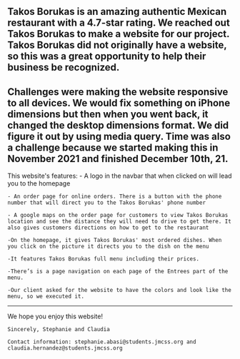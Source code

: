 Takos Borukas is an amazing authentic Mexican restaurant with a 4.7-star rating. We reached out Takos Borukas to make a website for our project. Takos Borukas did not originally have a website, so this was a great opportunity to help their business be recognized.
--------------------------------------------------------
Challenges were making the website responsive to all devices. We would fix something on iPhone dimensions but then when you went back, it changed the desktop dimensions format. We did figure it out by using media query. Time was also a challenge because we started making this in November 2021 and finished December 10th, 21.
--------------------------------------------------------
This website's features:
    - A logo in the navbar that when clicked on will lead you to the homepage
    
    - An order page for online orders. There is a button with the phone number that will direct you to the Takos Borukas' phone number
    
    - A google maps on the order page for customers to view Takos Borukas location and see the distance they will need to drive to get there. It also gives customers directions on how to get to the restaurant

    -On the homepage, it gives Takos Borukas' most ordered dishes. When you click on the picture it directs you to the dish on the menu

    -It features Takos Borukas full menu including their prices.

    -There’s is a page navigation on each page of the Entrees part of the menu.

    -Our client asked for the website to have the colors and look like the menu, so we executed it.
--------------------------------------------------------
We hope you enjoy this website!

    Sincerely, Stephanie and Claudia

    Contact information: stephanie.abasi@students.jmcss.org and claudia.hernandez@students.jmcss.org
                        


 
